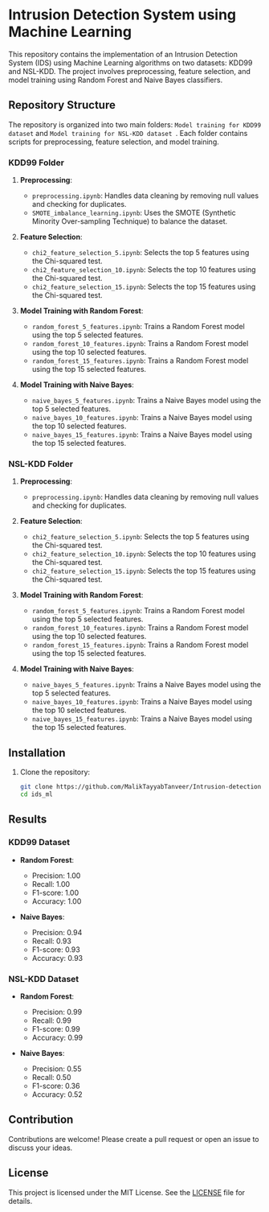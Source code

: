 # Intrusion Detection System using Machine Learning

This repository contains the implementation of an Intrusion Detection System (IDS) using Machine Learning algorithms on two datasets: KDD99 and NSL-KDD. The project involves preprocessing, feature selection, and model training using Random Forest and Naive Bayes classifiers.

## Repository Structure

The repository is organized into two main folders: `Model training for KDD99 dataset` and `Model training for NSL-KDD dataset `. Each folder contains scripts for preprocessing, feature selection, and model training.

### KDD99 Folder

1. **Preprocessing**:
    - `preprocessing.ipynb`: Handles data cleaning by removing null values and checking for duplicates.
    - `SMOTE_imbalance_learning.ipynb`: Uses the SMOTE (Synthetic Minority Over-sampling Technique) to balance the dataset.

2. **Feature Selection**:
    - `chi2_feature_selection_5.ipynb`: Selects the top 5 features using the Chi-squared test.
    - `chi2_feature_selection_10.ipynb`: Selects the top 10 features using the Chi-squared test.
    - `chi2_feature_selection_15.ipynb`: Selects the top 15 features using the Chi-squared test.

3. **Model Training with Random Forest**:
    - `random_forest_5_features.ipynb`: Trains a Random Forest model using the top 5 selected features.
    - `random_forest_10_features.ipynb`: Trains a Random Forest model using the top 10 selected features.
    - `random_forest_15_features.ipynb`: Trains a Random Forest model using the top 15 selected features.

4. **Model Training with Naive Bayes**:
    - `naive_bayes_5_features.ipynb`: Trains a Naive Bayes model using the top 5 selected features.
    - `naive_bayes_10_features.ipynb`: Trains a Naive Bayes model using the top 10 selected features.
    - `naive_bayes_15_features.ipynb`: Trains a Naive Bayes model using the top 15 selected features.

### NSL-KDD Folder

1. **Preprocessing**:
    - `preprocessing.ipynb`: Handles data cleaning by removing null values and checking for duplicates.

2. **Feature Selection**:
    - `chi2_feature_selection_5.ipynb`: Selects the top 5 features using the Chi-squared test.
    - `chi2_feature_selection_10.ipynb`: Selects the top 10 features using the Chi-squared test.
    - `chi2_feature_selection_15.ipynb`: Selects the top 15 features using the Chi-squared test.

3. **Model Training with Random Forest**:
    - `random_forest_5_features.ipynb`: Trains a Random Forest model using the top 5 selected features.
    - `random_forest_10_features.ipynb`: Trains a Random Forest model using the top 10 selected features.
    - `random_forest_15_features.ipynb`: Trains a Random Forest model using the top 15 selected features.

4. **Model Training with Naive Bayes**:
    - `naive_bayes_5_features.ipynb`: Trains a Naive Bayes model using the top 5 selected features.
    - `naive_bayes_10_features.ipynb`: Trains a Naive Bayes model using the top 10 selected features.
    - `naive_bayes_15_features.ipynb`: Trains a Naive Bayes model using the top 15 selected features.

## Installation

1. Clone the repository:
    ```bash
    git clone https://github.com/MalikTayyabTanveer/Intrusion-detection-system-using-ML.git
    cd ids_ml
    ```

## Results

### KDD99 Dataset

- **Random Forest**:
    - Precision: 1.00
    - Recall: 1.00
    - F1-score: 1.00
    - Accuracy: 1.00

- **Naive Bayes**:
    - Precision: 0.94
    - Recall: 0.93
    - F1-score: 0.93
    - Accuracy: 0.93

### NSL-KDD Dataset

- **Random Forest**:
    - Precision: 0.99
    - Recall: 0.99
    - F1-score: 0.99
    - Accuracy: 0.99

- **Naive Bayes**:
    - Precision: 0.55
    - Recall: 0.50
    - F1-score: 0.36
    - Accuracy: 0.52

## Contribution

Contributions are welcome! Please create a pull request or open an issue to discuss your ideas.

## License

This project is licensed under the MIT License. See the [LICENSE](LICENSE) file for details.
